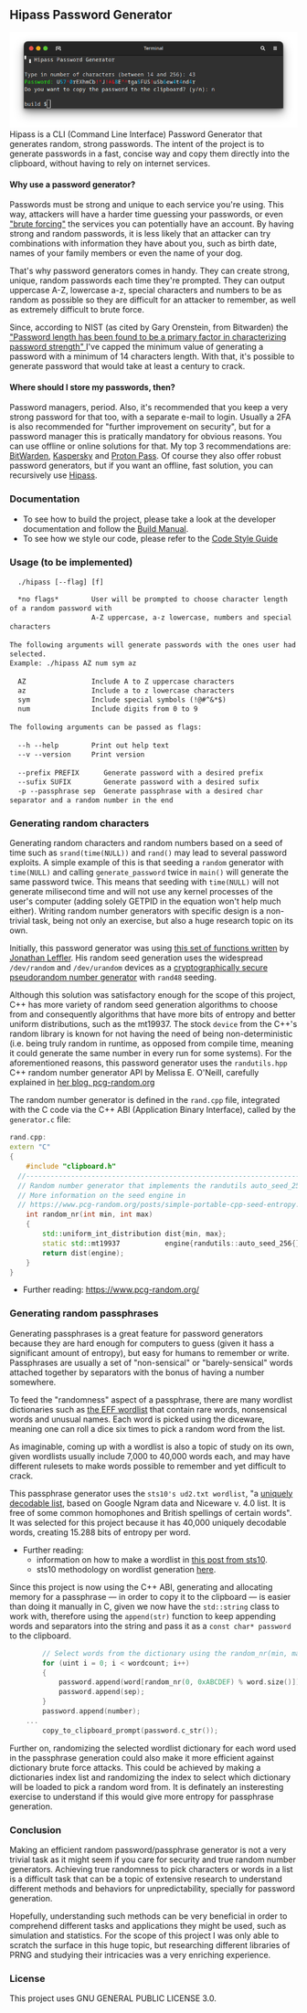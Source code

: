 ## Hipass Password Generator

![Hipass password generator](./doc/assets/hipass.png)
Hipass is a CLI (Command Line Interface) Password Generator that generates random, strong passwords. 
The intent of the project is to generate passwords in a fast, concise way and copy them directly into the clipboard, without having 
to rely on internet services.

#### Why use a password generator?
Passwords must be strong and unique to each service you're using. This way, attackers will have a harder time guessing your passwords, or even 
<a href="https://www.fortinet.com/resources/cyberglossary/brute-force-attack">"brute forcing"</a> 
the services you can potentially have an account. By having strong and random passwords, it is less likely that an attacker can try combinations with information
they have about you, such as birth date, names of your family members or even the name of your dog. 

That's why password generators comes in handy. They can create strong, unique, random passwords each time they're prompted. 
They can output uppercase A-Z, lowercase a-z, special characters and numbers to be as random as possible so they are difficult for an attacker to remember,
as well as extremely difficult to brute force.

Since, according to NIST (as cited by Gary Orenstein, from Bitwarden) the 
<a href="https://bitwarden.com/blog/how-long-should-my-password-be/">
"Password length has been found to be a primary factor in characterizing password strength"
</a>
I've capped the minimum value of generating a password with a minimum of 14 characters length. 
With that, it's possible to generate password that would take at least a century to crack. 

#### Where should I store my passwords, then?
Password managers, period. Also, it's recommended that you keep a very strong password for that too, with a separate e-mail to login.
Usually a 2FA is also recommended for "further improvement on security", but for a password manager this is pratically mandatory for obvious reasons. 
You can use offline or online solutions for that. My top 3 recommendations are: 
<a href="https://bitwarden.com/">BitWarden</a>, <a href="https://usa.kaspersky.com/about/company">Kaspersky</a> and <a href="https://proton.me/pass">Proton Pass</a>.
Of course they also offer robust password generators, but if you want an offline, fast solution, you can recursively use 
<a href="https://github.com/lknknm/hipass-pass-gen">Hipass</a>.

### Documentation
- To see how to build the project, please take a look at the developer documentation and follow the [Build Manual](./doc/dev/BUILD.md). 
- To see how we style our code, please refer to the [Code Style Guide](./doc/dev/STYLEGUIDE.md)

### Usage (to be implemented)
```
  ./hipass [--flag] [f]
```

```
  *no flags*        User will be prompted to choose character length of a random password with 
                    A-Z uppercase, a-z lowercase, numbers and special characters

The following arguments will generate passwords with the ones user had selected.
Example: ./hipass AZ num sym az

  AZ                Include A to Z uppercase characters
  az                Include a to z lowercase characters
  sym               Include special symbols (!@#^&*$)
  num               Include digits from 0 to 9

The following arguments can be passed as flags:  

  --h --help        Print out help text
  --v --version     Print version
       
  --prefix PREFIX      Generate password with a desired prefix
  --sufix SUFIX        Generate password with a desired sufix
  -p --passphrase sep  Generate passphrase with a desired char separator and a random number in the end
```

### Generating random characters
Generating random characters and random numbers based on a seed of time such as `srand(time(NULL))` and `rand()` may lead to several password exploits. A simple example of this is that seeding a `random` generator with `time(NULL)` and calling `generate_password` twice in `main()` will generate the same password twice. This means that seeding with `time(NULL)` will not generate milisecond time and will not use any kernel processes of the user's computer (adding solely GETPID in the equation won't help much either). Writing random number generators with specific design is a non-trivial task, being not only an exercise, but also a huge research topic on its own.

Initially, this password generator was using [this set of functions written](https://github.com/jleffler/soq/tree/6118083dc6af1daa0a0f0f54d6414f2f6c0e9049/src/so-7594-6155) by [Jonathan Leffler](https://github.com/jleffler). His random seed generation uses the widespread `/dev/random` and `/dev/urandom` devices as a [cryptographically secure pseudorandom number generator](https://en.wikipedia.org/wiki/Cryptographically_secure_pseudorandom_number_generator) with `rand48` seeding.

Although this solution was satisfactory enough for the scope of this project, C++ has more variety of random seed generation algorithms to choose from and consequently algorithms that have more bits of entropy and better uniform distributions, such as the mt19937. The stock `device` from the C++'s random library is known for not having the need of being non-deterministic (i.e. being truly random in runtime, as opposed from compile time, meaning it could generate the same number in every run for some systems). For the aforementioned reasons, this password generator uses the `randutils.hpp` C++ random number generator API by Melissa E. O'Neill, carefully explained in [her blog, pcg-random.org](https://www.pcg-random.org/posts/simple-portable-cpp-seed-entropy.html)

The random number generator is defined in the `rand.cpp` file, integrated with the C code via the C++ ABI (Application Binary Interface), called by the `generator.c` file:
```cpp
rand.cpp:
extern "C" 
{
	#include "clipboard.h"
  //----------------------------------------------------------------------------
  // Random number generator that implements the randutils auto_seed_256 seed engine.
  // More information on the seed engine in
  // https://www.pcg-random.org/posts/simple-portable-cpp-seed-entropy.html
	int random_nr(int min, int max) 
	{
		std::uniform_int_distribution dist{min, max};
		static std::mt19937           engine{randutils::auto_seed_256{}.base()};
		return dist(engine);
	}
}
```

- Further reading: https://www.pcg-random.org/

### Generating random passphrases
Generating passphrases is a great feature for password generators because they are hard enough for computers to guess (given it hass a significant amount of entropy), but easy for humans to remember or write. Passphrases are usually a set of "non-sensical" or "barely-sensical" words attached together by separators with the bonus of having a number somewhere.

To feed the "randomness" aspect of a passphrase, there are many wordlist dictionaries such as [the EFF wordlist](https://www.eff.org/deeplinks/2016/07/new-wordlists-random-passphrases) that contain rare words, nonsensical words and unusual names. Each word is picked using the diceware, meaning one can roll a dice six times to pick a random word from the list.

As imaginable, coming up with a wordlist is also a topic of study on its own, given wordlists usually include 7,000 to 40,000 words each, and may have different rulesets to make words possible to remember and yet difficult to crack. 


This passphrase generator uses the `sts10's ud2.txt wordlist`, "a [uniquely decodable list](https://github.com/sts10/generated-wordlists?tab=readme-ov-file#what-does-it-mean-if-a-list-is-uniquely-decodable), based on Google Ngram data and Niceware v. 4.0 list. It is free of some common homophones and British spellings of certain words". It was selected for this project because it has 40,000 uniquely decodable words, creating 15.288 bits of entropy per word. 

- Further reading:  
  - information on how to make a wordlist in [this post from sts10](https://sts10.github.io/2020/09/30/making-a-word-list.html).
  - sts10 methodology on wordlist generation [here](https://github.com/sts10/generated-wordlists).

Since this project is now using the C++ ABI, generating and allocating memory for a passphrase — in order to copy it to the clipboard — is easier than doing it manually in C, given we now have the `std::string` class to work with, therefore using the `append(str)` function to keep appending words and separators into the string and pass it as a `const char* password` to the clipboard.

```cpp
		// Select words from the dictionary using the random_nr(min, max) function and append to string.
		for (uint i = 0; i < wordcount; i++)
		{
			password.append(word[random_nr(0, 0xABCDEF) % word.size()]);
			password.append(sep);
		}
		password.append(number);
    ...
		copy_to_clipboard_prompt(password.c_str());
```

Further on, randomizing the selected wordlist dictionary for each word used in the passphrase generation could also make it more efficient against dictionary brute force attacks. This could be achieved by making a dictionaries index list and randomizing the index to select which dictionary will be loaded to pick a random word from. It is definately an insteresting exercise to understand if this would give more entropy for passphrase generation.

### Conclusion
Making an efficient random password/passphrase generator is not a very trivial task as it might seem if you care for security and true random number generators. Achieving true randomness to pick characters or words in a list is a difficult task that can be a topic of extensive research to understand different methods and behaviors for unpredictability, specially for password generation.

Hopefully, understanding such methods can be very beneficial in order to comprehend different tasks and applications they might be used, such as simulation and statistics. For the scope of this project I was only able to scratch the surface in this huge topic, but researching different libraries of PRNG and studying their intricacies was a very enriching experience.

### License
This project uses GNU GENERAL PUBLIC LICENSE 3.0.